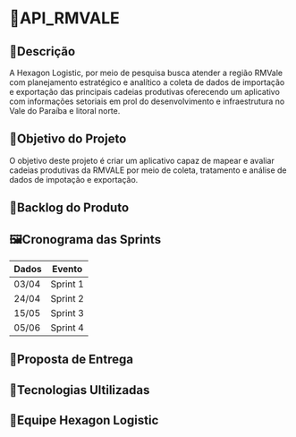 # 📃API_RMVALE

## 📃Descrição
A Hexagon Logistic, por meio de pesquisa busca atender a região RMVale com planejamento estratégico e analítico a coleta de dados de importação e exportação das principais cadeias produtivas oferecendo um aplicativo com informações setoriais em prol do desenvolvimento e infraestrutura no Vale do Paraíba e litoral norte.

## 📌Objetivo do Projeto
O objetivo deste projeto é criar um aplicativo capaz de mapear e avaliar cadeias produtivas da RMVALE por meio de coleta, tratamento e análise de dados de impotação e exportação.

## 📄Backlog do Produto
## 🖼️Cronograma das Sprints
|Dados | Evento
|------|--------
|03/04 |Sprint 1
|24/04 |Sprint 2
|15/05 |Sprint 3
|05/06 |Sprint 4
## 📄Proposta de Entrega
## 🧰Tecnologias Ultilizadas
## 🚀Equipe Hexagon Logistic
